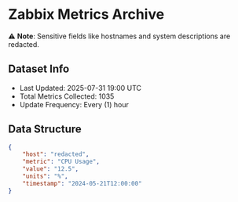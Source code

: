 # Zabbix Metrics Archive

⚠️ **Note**: Sensitive fields like hostnames and system descriptions are redacted.

## Dataset Info
- Last Updated: 2025-07-31 19:00 UTC
- Total Metrics Collected: 1035
- Update Frequency: Every (1) hour

## Data Structure
```json
{
    "host": "redacted",
    "metric": "CPU Usage",
    "value": "12.5",
    "units": "%",
    "timestamp": "2024-05-21T12:00:00"
}
```
